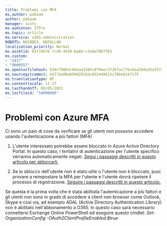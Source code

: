 ```yaml
---
title: Problemi con MFA
ms.author: pebaum
author: pebaum
manager: scotv
ms.audience: ITPro
ms.topic: article
ms.service: o365-administration
ROBOTS: NOINDEX, NOFOLLOW
localization_priority: Normal
ms.assetid: 63f7d676-7cd9-4549-ba84-c3a8a7867f63
ms.custom:
- "2417"
- "9000557"
ms.openlocfilehash: b39c79063c66ea41585c8f9eec372bfac77bc0aa29ded5a5572e06c141b28f80
ms.sourcegitcommit: b5f7da89a650d2915dc652449623c78be6247175
ms.translationtype: MT
ms.contentlocale: it-IT
ms.lasthandoff: 08/05/2021
ms.locfileid: "54098606"
---
```

# <a name="issues-with-azure-mfa"></a>Problemi con Azure MFA
Ci sono un paio di cose da verificare se gli utenti non possono accedere usando l'autenticazione a più fattori (MFA)

1. L'utente interessato potrebbe essere bloccato in Azure Active Directory Portal. In questo caso, i tentativi di autenticazione per l'utente specifico verranno automaticamente negati. [Segui i passaggi descritti in questo articolo per sbloccarli.](https://docs.microsoft.com/azure/active-directory/authentication/howto-mfa-mfasettings#block-and-unblock-users)

2. Se lo sblocco dell'utente non è stato utile o l'utente non è bloccato, puoi provare a reimpostare la MFA per l'utente e l'utente dovrà ripetere il processo di registrazione. [Seguire i passaggi descritti in questo articolo.](https://docs.microsoft.com/azure/active-directory/authentication/howto-mfa-userdevicesettings#require-users-to-provide-contact-methods-again)

Se questa è la prima volta che è stata abilitata l'autenticazione a più fattori e gli utenti non sono in grado di accedere a client non browser come Outlook, Skype e così via, ad esempio ADAL (Active Directory Authentication Library) non è abilitato nell'abbonamento a O365. In questo caso sarà necessario connettersi Exchange Online PowerShell ed eseguire questo cmdlet: *Set-OrganizationConfig -OAuth2ClientProfileEnabled:$true*